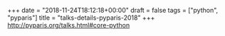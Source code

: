 +++
date = "2018-11-24T18:12:18+00:00"
draft = false
tags = ["python", "pyparis"]
title = "talks-details-pyparis-2018"
+++
http://pyparis.org/talks.html#core-python


